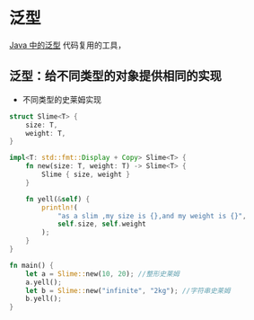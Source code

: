 # 泛型

[Java 中的泛型](https://www.runoob.com/java/java-generics.html)
代码复用的工具，

## 泛型：给不同类型的对象提供相同的实现

- 不同类型的史莱姆实现

```rust
struct Slime<T> {
    size: T,
    weight: T,
}

impl<T: std::fmt::Display + Copy> Slime<T> {
    fn new(size: T, weight: T) -> Slime<T> {
        Slime { size, weight }
    }

    fn yell(&self) {
        println!(
            "as a slim ,my size is {},and my weight is {}",
            self.size, self.weight
        );
    }
}

fn main() {
    let a = Slime::new(10, 20); //整形史莱姆
    a.yell();
    let b = Slime::new("infinite", "2kg"); //字符串史莱姆
    b.yell();
}

```

